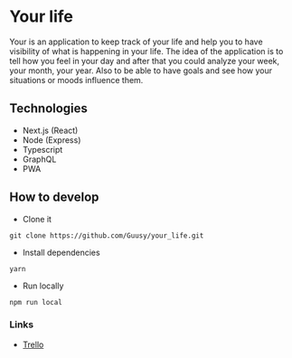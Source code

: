 # Your life

Your is an application to keep track of your life and help you to have visibility of what is happening in your life.
The idea of ​​the application is to tell how you feel in your day and after that you could analyze your week, your month, your year.
Also to be able to have goals and see how your situations or moods influence them.

## Technologies

- Next.js (React)
- Node (Express)
- Typescript
- GraphQL
- PWA

## How to develop

- Clone it
```shell script
git clone https://github.com/Guusy/your_life.git
```
- Install dependencies
```shell script
yarn
```
- Run locally
```shell script
npm run local
```

### Links

- [Trello](https://trello.com/b/xcAcZvE7/your-life)